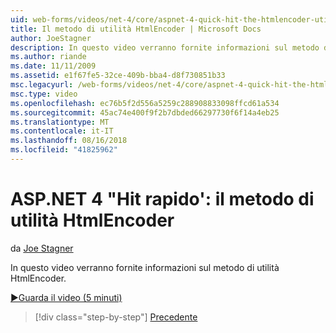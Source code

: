 ```yaml
---
uid: web-forms/videos/net-4/core/aspnet-4-quick-hit-the-htmlencoder-utility-method
title: Il metodo di utilità HtmlEncoder | Microsoft Docs
author: JoeStagner
description: In questo video verranno fornite informazioni sul metodo di utilità HtmlEncoder.
ms.author: riande
ms.date: 11/11/2009
ms.assetid: e1f67fe5-32ce-409b-bba4-d8f730851b33
msc.legacyurl: /web-forms/videos/net-4/core/aspnet-4-quick-hit-the-htmlencoder-utility-method
msc.type: video
ms.openlocfilehash: ec76b5f2d556a5259c288908833098ffcd61a534
ms.sourcegitcommit: 45ac74e400f9f2b7dbded66297730f6f14a4eb25
ms.translationtype: MT
ms.contentlocale: it-IT
ms.lasthandoff: 08/16/2018
ms.locfileid: "41825962"
---
```

<a name="aspnet-4-quick-hit--the-htmlencoder-utility-method"></a>ASP.NET 4 "Hit rapido': il metodo di utilità HtmlEncoder
====================
da [Joe Stagner](https://github.com/JoeStagner)

In questo video verranno fornite informazioni sul metodo di utilità HtmlEncoder.

[&#9654;Guarda il video (5 minuti)](https://channel9.msdn.com/Blogs/ASP-NET-Site-Videos/aspnet-4-quick-hit-the-htmlencoder-utility-method)

> [!div class="step-by-step"]
> [Precedente](aspnet-4-quick-hit-predictable-client-ids.md)
